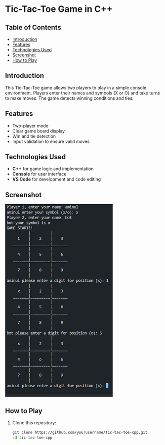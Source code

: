 # Tic-Tac-Toe Game in C++

## Table of Contents
- [Introduction](#introduction)
- [Features](#features)
- [Technologies Used](#technologies-used)
- [Screenshot](#screenshot)
- [How to Play](#how-to-play)

## Introduction
This Tic-Tac-Toe game allows two players to play in a simple console environment. Players enter their names and symbols (X or O) and take turns to make moves. The game detects winning conditions and ties.

## Features
- Two-player mode
- Clear game board display
- Win and tie detection
- Input validation to ensure valid moves

## Technologies Used
- **C++** for game logic and implementation
- **Console** for user interface
- **VS Code** for development and code editing

## Screenshot
![Game Screenshot](images(ss)/tictactoe.JPG)  


## How to Play
1. Clone this repository:
   ```bash
   git clone https://github.com/yourusername/tic-tac-toe-cpp.git
   cd tic-tac-toe-cpp
